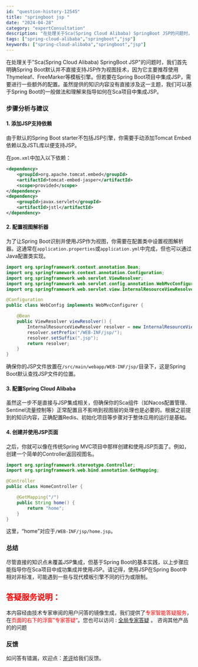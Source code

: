 ```yaml
---
id: "question-history-12545"
title: "springboot jsp "
date: "2024-04-28"
category: "expertConsultation"
description: "在处理关于Sca(Spring Cloud Alibaba) SpringBoot JSP的问题时，我们首先明确Spring Boot默认并不直接支持JSP作为视图技术，因为它主要推荐使用Thymeleaf、FreeMarker等模板引擎。但若要在Spring Boot项目中集成JSP，需要进行一些"
tags: ["spring-cloud-alibaba","springboot","jsp"]
keywords: ["spring-cloud-alibaba","springboot","jsp"]
---
```


在处理关于"Sca(Spring Cloud Alibaba) SpringBoot JSP"的问题时，我们首先明确Spring Boot默认并不直接支持JSP作为视图技术，因为它主要推荐使用Thymeleaf、FreeMarker等模板引擎。但若要在Spring Boot项目中集成JSP，需要进行一些额外的配置。虽然提供的知识内容没有直接涉及这一主题，我们可以基于Spring Boot的一般做法和理解来指导如何在Sca项目中集成JSP。

### 步骤分析与建议

#### 1. 添加JSP支持依赖
由于默认的Spring Boot starter不包括JSP引擎，你需要手动添加Tomcat Embed依赖以及JSTL库以便支持JSP。

在`pom.xml`中加入以下依赖：
```xml
<dependency>
    <groupId>org.apache.tomcat.embed</groupId>
    <artifactId>tomcat-embed-jasper</artifactId>
    <scope>provided</scope>
</dependency>
<dependency>
    <groupId>javax.servlet</groupId>
    <artifactId>jstl</artifactId>
</dependency>
```

#### 2. 配置视图解析器
为了让Spring Boot识别并使用JSP作为视图，你需要在配置类中设置视图解析器。这通常在`application.properties`或`application.yml`中完成，但也可以通过Java配置类实现。

```java
import org.springframework.context.annotation.Bean;
import org.springframework.context.annotation.Configuration;
import org.springframework.web.servlet.ViewResolver;
import org.springframework.web.servlet.config.annotation.WebMvcConfigurer;
import org.springframework.web.servlet.view.InternalResourceViewResolver;

@Configuration
public class WebConfig implements WebMvcConfigurer {

    @Bean
    public ViewResolver viewResolver() {
        InternalResourceViewResolver resolver = new InternalResourceViewResolver();
        resolver.setPrefix("/WEB-INF/jsp/");
        resolver.setSuffix(".jsp");
        return resolver;
    }
}
```

确保你的JSP文件放置在`/src/main/webapp/WEB-INF/jsp/`目录下，这是Spring Boot默认查找JSP文件的位置。

#### 3. 配置Spring Cloud Alibaba
虽然这一步不是直接与JSP集成相关，但确保你的Sca组件（如Nacos配置管理、Sentinel流量控制等）正常配置且不影响到视图层的处理也是必要的。根据之前提到的知识内容，正确配置Redis、初始化项目等步骤对于整体应用的运行是基础。

#### 4. 创建并使用JSP页面
之后，你就可以像在传统Spring MVC项目中那样创建和使用JSP页面了。例如，创建一个简单的Controller返回视图名。

```java
import org.springframework.stereotype.Controller;
import org.springframework.web.bind.annotation.GetMapping;

@Controller
public class HomeController {

    @GetMapping("/")
    public String home() {
        return "home";
    }
}
```

这里，“home”对应于`/WEB-INF/jsp/home.jsp`。

### 总结
尽管直接的知识点未覆盖JSP集成，但基于Spring Boot的基本实践，以上步骤应能指导你在Sca项目中成功集成并使用JSP。请记得，使用JSP在Spring Boot中相对非标准，可能遇到一些与现代模板引擎不同的行为或限制。
## <font color="#FF0000">答疑服务说明：</font> 

本内容经由技术专家审阅的用户问答的镜像生成，我们提供了<font color="#FF0000">专家智能答疑服务</font>，在<font color="#FF0000">页面的右下的浮窗”专家答疑“</font>。您也可以访问 : [全局专家答疑](https://opensource.alibaba.com/chatBot) 。 咨询其他产品的的问题

### 反馈
如问答有错漏，欢迎点：[差评](https://ai.nacos.io/user/feedbackByEnhancerGradePOJOID?enhancerGradePOJOId=12638)给我们反馈。
